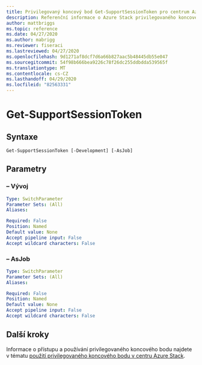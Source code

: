 ```yaml
---
title: Privilegovaný koncový bod Get-SupportSessionToken pro centrum Azure Stack
description: Referenční informace o Azure Stack privilegovaného koncového bodu prostředí PowerShell – Get-SupportSessionToken
author: mattbriggs
ms.topic: reference
ms.date: 04/27/2020
ms.author: mabrigg
ms.reviewer: fiseraci
ms.lastreviewed: 04/27/2020
ms.openlocfilehash: 9d1271af8dcf7d6a66b827aac5b48445db55e047
ms.sourcegitcommit: 54f98b666bea9226c78f26dc255ddbdda539565f
ms.translationtype: MT
ms.contentlocale: cs-CZ
ms.lasthandoff: 04/29/2020
ms.locfileid: "82563331"
---
```

# <a name="get-supportsessiontoken"></a>Get-SupportSessionToken

## <a name="syntax"></a>Syntaxe

```
Get-SupportSessionToken [-Development] [-AsJob]
```

## <a name="parameters"></a>Parametry

### <a name="-development"></a>– Vývoj
 

```yaml
Type: SwitchParameter
Parameter Sets: (All)
Aliases:

Required: False
Position: Named
Default value: None
Accept pipeline input: False
Accept wildcard characters: False
```

### <a name="-asjob"></a>– AsJob


```yaml
Type: SwitchParameter
Parameter Sets: (All)
Aliases:

Required: False
Position: Named
Default value: None
Accept pipeline input: False
Accept wildcard characters: False
```

## <a name="next-steps"></a>Další kroky

Informace o přístupu a používání privilegovaného koncového bodu najdete v tématu [použití privilegovaného koncového bodu v centru Azure Stack](https://docs.microsoft.com/azure-stack/operator/azure-stack-privileged-endpoint).